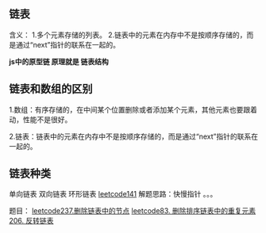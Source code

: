 ## 链表
含义： 
1.多个元素存储的列表。
2.链表中的元素在内存中不是按顺序存储的，而是通过“next”指针的联系在一起的。

**js中的原型链 原理就是 链表结构**

## 链表和数组的区别

1.数组：有序存储的，在中间某个位置删除或者添加某个元素，其他元素也要跟着动，性能不是很好。

2.链表：链表中的元素在内存中不是按顺序存储的，而是通过“next”指针的联系在一起的。

## 链表种类

单向链表
双向链表
环形链表 [leetcode141](https://leetcode.cn/problems/linked-list-cycle/)
解题思路：快慢指针
。。。

题目：
[leetcode237.删除链表中的节点](https://leetcode.cn/problems/delete-node-in-a-linked-list/description/)
[leetcode83. 删除排序链表中的重复元素](https://leetcode.cn/problems/remove-duplicates-from-sorted-list/)
[206. 反转链表](https://leetcode.cn/problems/reverse-linked-list/)